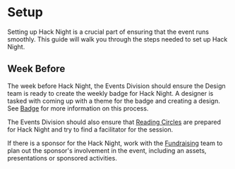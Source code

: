 # Setup

Setting up Hack Night is a crucial part of ensuring that the event runs smoothly. This guide will walk you through the
steps needed to set up Hack Night.

## Week Before

The week before Hack Night, the Events Division should ensure the Design team is ready to create the weekly badge for
Hack Night. A designer is tasked with coming up with a theme for the badge and creating a design. See [Badge](/design/badges/README.md)
for more information on this process.

The Events Division should also ensure that [Reading Circles](/events/hack-night/circles/README.md) are prepared for Hack Night and try
to find a facilitator for the session.

If there is a sponsor for the Hack Night, work with the [Fundraising](/comms/fundraising/README.md) team to plan
out the sponsor's involvement in the event, including an assets, presentations or sponsored activities.
